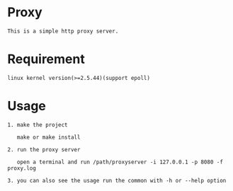 Proxy
=====
	This is a simple http proxy server.


Requirement
===========

	linux kernel version(>=2.5.44)(support epoll)


Usage
=====

	1. make the project

	   make or make install

	2. run the proxy server

	   open a terminal and run /path/proxyserver -i 127.0.0.1 -p 8080 -f proxy.log

	3. you can also see the usage run the common with -h or --help option
